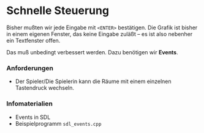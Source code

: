 
# Schnelle Steuerung

Bisher mußten wir jede Eingabe mit `<ENTER>` bestätigen. Die Grafik ist bisher in einem eigenen Fenster, das keine Eingabe zuläßt – es ist also nebenher ein Textfenster offen.

Das muß unbedingt verbessert werden. Dazu benötigen wir **Events**.


### Anforderungen

* Der Spieler/Die Spielerin kann die Räume mit einem einzelnen Tastendruck wechseln.


### Infomaterialien

* Events in SDL
* Beispielprogramm `sdl_events.cpp` 

